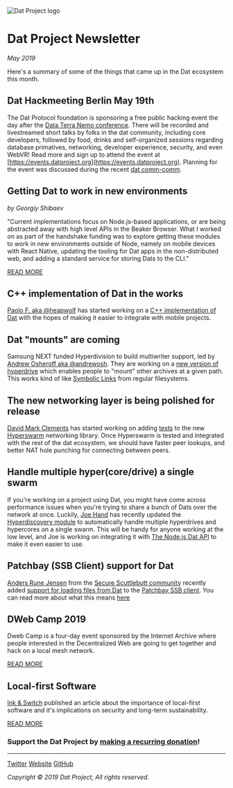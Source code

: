 ![Dat Project logo](https://datproject.org/public/img/dat-logo.png)
# Dat Project Newsletter
_May 2019_

Here's a summary of some of the things that came up in the Dat ecosystem this month.


## Dat Hackmeeting Berlin May 19th

The Dat Protocol foundation is sponsoring a free public hacking event the day after the [Data Terra Nemo conference](https://dtn.is/). There will be recorded and livestreamed short talks by folks in the dat community, including core developers, followed by food, drinks and self-organized sessions regarding database primatives, networking, developer experience, security, and even WebVR! Read more and sign up to attend the event at [https://events.datproject.org](https://events.datproject.org). Planning for the event was discussed during the recent [dat comm-comm](https://github.com/dat-land/comm-comm/blob/master/meeting-notes/19-25April2019.md).

## Getting Dat to work in new environments
_by Georgiy Shibaev_

"Current implementations focus on Node.js-based applications, or are being abstracted away with high level APIs in the Beaker Browser. What I worked on as part of the handshake funding was to explore getting these modules to work in new environments outside of Node, namely on mobile devices with React Native, updating the tooling for Dat apps in the non-distributed web, and adding a standard service for storing Dats to the CLI."

<a class="btn btn--full btn--green" href="https://blog.datproject.org/2019/03/22/three-protocols-and-a-future-of-the-decentralized-internet/">READ MORE</a>

## C++ implementation of Dat in the works

[Paolo F. aka @heapwolf](https://github.com/heapwolf) has started working on a [C++ implementation of Dat](https://github.com/datcxx) with the hopes of making it easier to integrate with mobile projects.

## Dat "mounts" are coming

Samsung NEXT funded Hyperdivision to build multiwriter support, led by [Andrew Osheroff aka @andrewosh](https://github.com/andrewosh). They are working on a [new version of hyperdrive](https://github.com/mafintosh/hyperdrive/pull/233) which enables people to "mount" other archives at a given path. This works kind of like [Symbolic Links](https://en.wikipedia.org/wiki/Symbolic_link) from regular filesystems.

## The new networking layer is being polished for release

[David Mark Clements](https://github.com/davidmarkclements) has started working on adding [tests](https://github.com/hyperswarm/guts/commits?author=davidmarkclements) to the new [Hyperswarm](https://github.com/hyperswarm) networking library. Once Hyperswarm is tested and integrated with the rest of the dat ecosystem, we should have faster peer lookups, and better NAT hole punching for connecting between peers.

## Handle multiple hyper(core/drive) a single swarm

If you're working on a project using Dat, you might have come across performance issues when you're trying to share a bunch of Dats over the network at once. Luckily, [Joe Hand](https://github.com/joehand) has recently updated the [Hyperdiscovery module](https://github.com/karissa/hyperdiscovery/pull/18) to automatically handle multiple hyperdrives and hypercores on a single swarm. This will be handy for anyone working at the low level, and Joe is working on integrating it with [The Node.js Dat API](https://github.com/datproject/dat-node) to make it even easier to use.

## Patchbay (SSB Client) support for Dat

[Anders Rune Jensen](https://github.com/arj03) from the [Secure Scuttlebutt community](https://www.scuttlebutt.nz/) recently added [support for loading files from Dat](http://between-two-worlds.dk:8807/%25rbQ6ggItkXWd3EPZ%2FG6zIOIN2r%2Bd14v2egEVqvxbXoo%3D.sha256) to the [Patchbay SSB client](https://github.com/ssbc/patchbay/pull/326). You can read more about what this means [here](http://between-two-worlds.dk:8807/%jDEB8e31x+tIzBql6b8dGmhn58+t9kytYXi5X15CSi4=.sha256)

## DWeb Camp 2019

Dweb Camp is a four-day event sponsored by the Internet Archive where people interested in the Decentralized Web are going to get together and hack on a local mesh network.

<a class="btn btn--full btn--green" href="https://dwebcamp.org/">READ MORE</a>

## Local-first Software

[Ink & Switch](https://twitter.com/inkandswitch) published an article about the importance of local-first software and it's implications on security and long-term sustainability.

<a class="btn btn--full btn--green" href="https://www.inkandswitch.com/local-first.html">READ MORE</a>


### Support the Dat Project by [__making a recurring donation__](https://opencollective.com/dat)!

---

<a class="btn" href="http://www.twitter.com/dat_project">Twitter</a> <a class="btn" href="https://datproject.org/">Website</a> <a class="btn" href="">GitHub</a>

_Copyright © 2019 Dat Project, All rights reserved._
